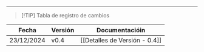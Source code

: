 
---

> [!TIP] Tabla de registro de cambios

| Fecha      | Versión | Documentacióin                |
| ---------- | ------- | ----------------------------- |
| 23/12/2024 | v0.4    | [[Detalles de Versión - 0.4]] |
